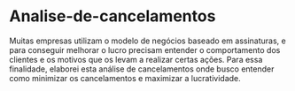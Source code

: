 # Analise-de-cancelamentos
Muitas empresas utilizam o modelo de negócios baseado em assinaturas, e para conseguir melhorar o lucro precisam entender o comportamento dos clientes e os motivos que os levam a realizar certas ações. Para essa finalidade, elaborei esta análise de cancelamentos onde busco entender como minimizar os cancelamentos e maximizar a lucratividade.
